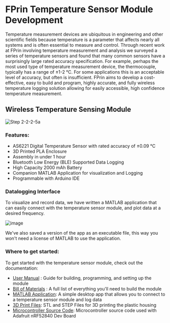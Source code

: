 # FPrin Temperature Sensor Module Development
Temperature measurement devices are ubiquitous in engineering and other scientific fields because temperature is a parameter that affects nearly all systems and is often essential to measure and control. Through recent work at FPrin involving temperature measurement and analysis we surveyed a series of temperature sensors and found that many common sensors have a surprisingly large rated accuracy specification. For example, perhaps the most used type of temperature measurement device, the thermocouple, typically has a range of ±1-2 °C. For some applications this is an acceptable level of accuracy, but often is insufficient. FPrin aims to develop a cost-effective, easy to build and program, highly accurate, and fully wireless temperature logging solution allowing for easily accessible, high confidence temperature measurement.
## Wireless Temperature Sensing Module
![Step 2-2-2-5a](https://github.com/FPrinLLC/FPrin_Temperature_Sensor_Module/assets/125088225/2417efe3-f823-4f97-89d9-5d4cc39765a2)

### Features:
- AS6221 Digital Temperature Sensor with rated accuracy of ±0.09 °C
- 3D Printed PLA Enclosure
- Assembly in under 1 hour
- Bluetooth Low Energy (BLE) Supported Data Logging
- High Capacity 2000 mAh Battery
- Companion MATLAB Application for visualization and Logging
- Programmable with Arduino IDE

### Datalogging Interface
To visualize and record data, we have written a MATLAB application that can easily connect with the temperature sensor module, and plot data at a desired frequency.

![image](https://github.com/FPrinLLC/FPrin_Temperature_Sensor_Module/assets/125088225/4d5cf51e-a791-4607-8e4b-985fe710dbf9)

We've also saved a version of the app as an executable file, this way you won't need a license of MATLAB to use the application.

### Where to get started:
To get started with the temperature sensor module, check out the documentation:
- [User Manual](/FPR12104-00_2_RPT_Wireless_Temperature_Sensor_Module_User_Manual.pdf) : Guide for building, programming, and setting up the module
- [Bill of Materials](/FPR12096-00_1_BOM_Temperature_Sensor_Module.xlsx) : A full list of everything you'll need to build the module
- [MATLAB Application](/MATLAB-Application): A simple desktop app that allows you to connect to a temperature sensor module and log data
- [3D Print Files](/3D-Print-Files): STL and STEP Files for 3D printing the plastic housing
- [Microcontroller Source Code](/TemperatureSensor): Microcontroller source code used with Adafruit nRF52840 Dev Board
